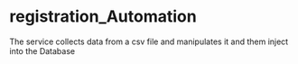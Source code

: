 # registration_Automation
The service collects data from a csv file and manipulates it and them inject into the Database
